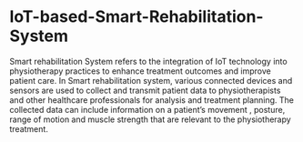 # IoT-based-Smart-Rehabilitation-System
Smart rehabilitation System refers to the integration
of IoT technology into physiotherapy practices to
enhance treatment outcomes and improve patient
care. In Smart rehabilitation system, various
connected devices and sensors are used to collect
and transmit patient data to physiotherapists and
other healthcare professionals for analysis and
treatment planning. The collected data can include
information on a patient’s movement , posture, range
of motion and muscle strength that are relevant to the
physiotherapy treatment.
